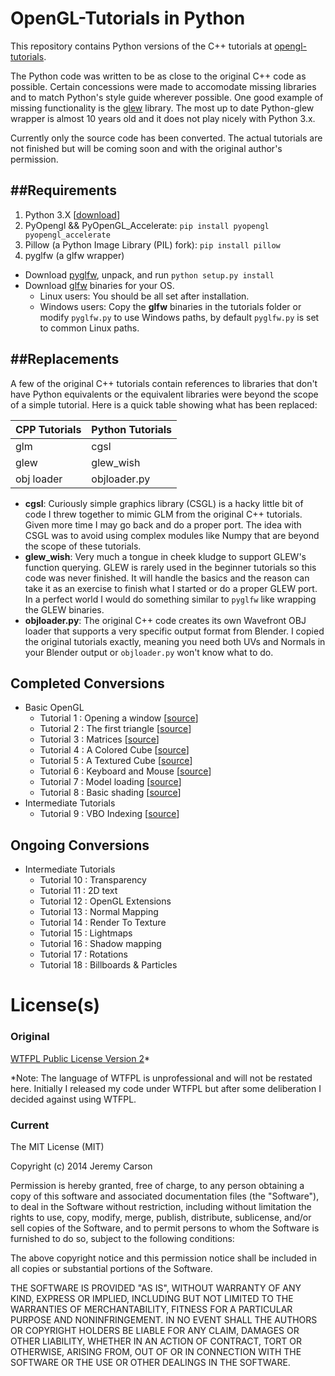 
# OpenGL-Tutorials in Python

This repository contains Python versions of the C++ tutorials at [opengl-tutorials](www.opengl-tutorials.org).

The Python code was written to be as close to the original C++ code as possible.  Certain concessions were made to accomodate missing libraries and to match Python's style guide wherever possible.  One good example of missing functionality is the [glew](http://glew.sourceforge.net/) library.  The most up to date Python-glew wrapper is almost 10 years old and it does not play nicely with Python 3.x.

Currently only the source code has been converted.  The actual tutorials are not finished but will be coming soon and with the original author's permission.

##Requirements
---
1. Python 3.X [[download](https://www.python.org/download)]
1. PyOpengl && PyOpenGL_Accelerate:  `pip install pyopengl pyopengl_accelerate`
1. Pillow (a Python Image Library (PIL) fork):  `pip install pillow`
1. pyglfw (a glfw wrapper)
  * Download [pyglfw](https://github.com/FlorianRhiem/pyGLFW), unpack, and run `python setup.py install`
  * Download [glfw](http://www.glfw.org/) binaries for your OS.  
    * Linux users:  You should be all set after installation.  
    * Windows users: Copy the **glfw** binaries in the tutorials folder or modify `pyglfw.py` to use Windows paths, by default `pyglfw.py` is set to common Linux paths.

##Replacements
---
A few of the original C++ tutorials contain references to libraries that don't have Python equivalents or the equivalent libraries were beyond the scope of a simple tutorial.  Here is a quick table showing what has been replaced:


CPP Tutorials  |  Python Tutorials
-------------  |  ----------------
glm            |  cgsl 
glew           |  glew_wish
obj loader     |  objloader.py


* **cgsl**: Curiously simple graphics library (CSGL) is a hacky little bit of code I threw together to mimic GLM from the original C++ tutorials. Given more time I may go back and do a proper port. The idea with CSGL was to avoid using complex modules like Numpy that are beyond the scope of these tutorials. 
* **glew_wish**: Very much a tongue in cheek kludge to support GLEW's function querying.  GLEW is rarely used in the beginner tutorials so this code was never finished.  It will handle the basics and the reason can take it as an exercise to finish what I started or do a proper GLEW port.  In a perfect world I would do something similar to `pyglfw` like wrapping the GLEW binaries.
* **objloader.py**: The original C++ code creates its own Wavefront OBJ loader that supports a very specific output format from Blender.  I copied the original tutorials exactly, meaning you need both  UVs and Normals in your Blender output or `objloader.py` won't know what to do.
 

## Completed Conversions

* Basic OpenGL
  * Tutorial 1 : Opening a window [[source](https://github.com/Jerdak/opengl_tutorials_python/blob/master/tutorial1.py)]
  * Tutorial 2 : The first triangle [[source](https://github.com/Jerdak/opengl_tutorials_python/blob/master/tutorial2.py)]
  * Tutorial 3 : Matrices [[source](https://github.com/Jerdak/opengl_tutorials_python/blob/master/tutorial3.py)]
  * Tutorial 4 : A Colored Cube [[source](https://github.com/Jerdak/opengl_tutorials_python/blob/master/tutorial4.py)]
  * Tutorial 5 : A Textured Cube [[source](https://github.com/Jerdak/opengl_tutorials_python/blob/master/tutorial5.py)]
  * Tutorial 6 : Keyboard and Mouse [[source](https://github.com/Jerdak/opengl_tutorials_python/blob/master/tutorial6.py)]
  * Tutorial 7 : Model loading [[source](https://github.com/Jerdak/opengl_tutorials_python/blob/master/tutorial7.py)]
  * Tutorial 8 : Basic shading [[source](https://github.com/Jerdak/opengl_tutorials_python/blob/master/tutorial8.py)]
* Intermediate Tutorials
  * Tutorial 9 : VBO Indexing [[source](https://github.com/Jerdak/opengl_tutorials_python/blob/master/tutorial9.py)]

## Ongoing Conversions
* Intermediate Tutorials
  * Tutorial 10 : Transparency
  * Tutorial 11 : 2D text
  * Tutorial 12 : OpenGL Extensions
  * Tutorial 13 : Normal Mapping
  * Tutorial 14 : Render To Texture
  * Tutorial 15 : Lightmaps
  * Tutorial 16 : Shadow mapping
  * Tutorial 17 : Rotations
  * Tutorial 18 : Billboards & Particles

# License(s)

### Original
[WTFPL Public License Version 2](http://www.opengl-tutorial.org/download/)*

*Note: The language of WTFPL is unprofessional and will not be restated here.  Initially I released my code under WTFPL but after some deliberation I decided against using WTFPL.

### Current
The MIT License (MIT)

Copyright (c) 2014 Jeremy Carson

Permission is hereby granted, free of charge, to any person obtaining a copy
of this software and associated documentation files (the "Software"), to deal
in the Software without restriction, including without limitation the rights
to use, copy, modify, merge, publish, distribute, sublicense, and/or sell
copies of the Software, and to permit persons to whom the Software is
furnished to do so, subject to the following conditions:

The above copyright notice and this permission notice shall be included in
all copies or substantial portions of the Software.

THE SOFTWARE IS PROVIDED "AS IS", WITHOUT WARRANTY OF ANY KIND, EXPRESS OR
IMPLIED, INCLUDING BUT NOT LIMITED TO THE WARRANTIES OF MERCHANTABILITY,
FITNESS FOR A PARTICULAR PURPOSE AND NONINFRINGEMENT. IN NO EVENT SHALL THE
AUTHORS OR COPYRIGHT HOLDERS BE LIABLE FOR ANY CLAIM, DAMAGES OR OTHER
LIABILITY, WHETHER IN AN ACTION OF CONTRACT, TORT OR OTHERWISE, ARISING FROM,
OUT OF OR IN CONNECTION WITH THE SOFTWARE OR THE USE OR OTHER DEALINGS IN
THE SOFTWARE.